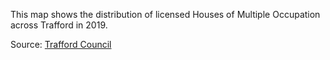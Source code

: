 
This map shows the distribution of licensed Houses of Multiple Occupation across Trafford in 2019.

Source: [Trafford Council](https://www.trafford.gov.uk/residents/housing/Houses-in-Multiple-Occupation-HMO/HMO-Licensing-Register.aspx)


